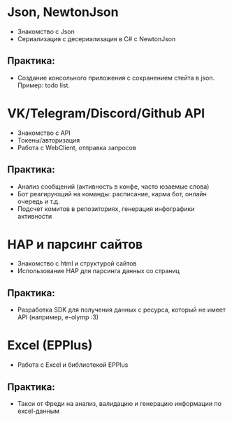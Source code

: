 # Json, NewtonJson
- Знакомство с Json
- Сериализация с десериализация в C# с NewtonJson
## Практика:
- Создание консольного приложения с сохранением стейта в json. Пример: todo list.

# VK/Telegram/Discord/Github API
- Знакомство с API
- Токены/авторизация
- Работа с WebClient, отправка запросов
## Практика:
- Анализ сообщений (активность в конфе, часто юзаемые слова)
- Бот реагирующий на команды: расписание, карма бот, онлайн очередь  и т.д.
- Подсчет комитов в репозиториях, генерация инфографики активности

# HAP и парсинг сайтов
- Знакомство с html и структурой сайтов
- Использование HAP для парсинга данных со страниц
## Практика:
- Разработка SDK для получения данных с ресурса, который не имеет API (например, e-olymp :3)

# Excel (EPPlus)
- Работа с Excel и библиотекой EPPlus
## Практика:
- Такси от Фреди на анализ, валидацию и генерацию информации по excel-данным